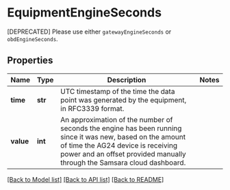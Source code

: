 # EquipmentEngineSeconds

[DEPRECATED] Please use either `gatewayEngineSeconds` or `obdEngineSeconds`.
## Properties
Name | Type | Description | Notes
------------ | ------------- | ------------- | -------------
**time** | **str** | UTC timestamp of the time the data point was generated by the equipment, in RFC3339 format. | 
**value** | **int** | An approximation of the number of seconds the engine has been running since it was new, based on the amount of time the AG24 device is receiving power and an offset provided manually through the Samsara cloud dashboard. | 

[[Back to Model list]](../README.md#documentation-for-models) [[Back to API list]](../README.md#documentation-for-api-endpoints) [[Back to README]](../README.md)


